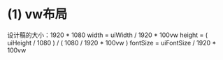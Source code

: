 # (1) vw布局
设计稿的大小：1920 * 1080
width = uiWidth / 1920 * 100vw
height = ( uiHeight / 1080 ) / ( 1080 / 1920 * 100vw )
fontSize = uiFontSize / 1920 * 100vw